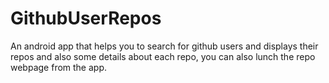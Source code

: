 # GithubUserRepos
An android app that helps you to search for github users and displays their repos and also some details about each repo, you can also lunch the repo webpage from the app.
